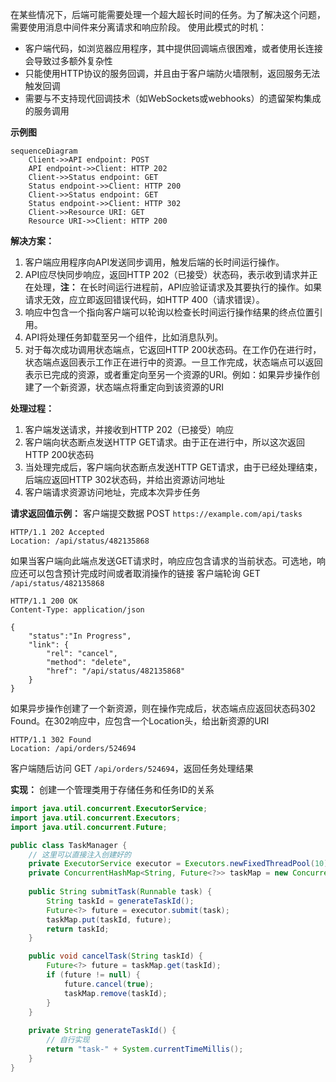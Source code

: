 在某些情况下，后端可能需要处理一个超大超长时间的任务。为了解决这个问题，需要使用消息中间件来分离请求和响应阶段。
使用此模式的时机：
- 客户端代码，如浏览器应用程序，其中提供回调端点很困难，或者使用长连接会导致过多额外复杂性
- 只能使用HTTP协议的服务回调，并且由于客户端防火墙限制，返回服务无法触发回调
- 需要与不支持现代回调技术（如WebSockets或webhooks）的遗留架构集成的服务调用


**示例图**
```mermaid
sequenceDiagram
	Client->>API endpoint: POST
	API endpoint->>Client: HTTP 202
	Client->>Status endpoint: GET
	Status endpoint->>Client: HTTP 200
	Client->>Status endpoint: GET
	Status endpoint->>Client: HTTP 302
	Client->>Resource URI: GET
	Resource URI->>Client: HTTP 200
```


**解决方案：**
1. 客户端应用程序向API发送同步调用，触发后端的长时间运行操作。
2. API应尽快同步响应，返回HTTP 202（已接受）状态码，表示收到请求并正在处理，**注：** 在长时间运行进程前，API应验证请求及其要执行的操作。如果请求无效，应立即返回错误代码，如HTTP 400（请求错误）。
3. 响应中包含一个指向客户端可以轮询以检查长时间运行操作结果的终点位置引用。
4. API将处理任务卸载至另一个组件，比如消息队列。
5. 对于每次成功调用状态端点，它返回HTTP 200状态码。在工作仍在进行时，状态端点返回表示工作正在进行中的资源。一旦工作完成，状态端点可以返回表示已完成的资源，或者重定向至另一个资源的URI。例如：如果异步操作创建了一个新资源，状态端点将重定向到该资源的URI

**处理过程：**
1. 客户端发送请求，并接收到HTTP 202（已接受）响应
2. 客户端向状态断点发送HTTP GET请求。由于正在进行中，所以这次返回HTTP 200状态码
3. 当处理完成后，客户端向状态断点发送HTTP GET请求，由于已经处理结束，后端应返回HTTP 302状态码，并给出资源访问地址
4. 客户端请求资源访问地址，完成本次异步任务

**请求返回值示例：**
客户端提交数据  POST `https://example.com/api/tasks`
```http
HTTP/1.1 202 Accepted
Location: /api/status/482135868
```

如果当客户端向此端点发送GET请求时，响应应包含请求的当前状态。可选地，响应还可以包含预计完成时间或者取消操作的链接
客户端轮询 GET `/api/status/482135868`
```http
HTTP/1.1 200 OK
Content-Type: application/json

{
	"status":"In Progress",
	"link": {
		"rel": "cancel",
		"method": "delete",
		"href": "/api/status/482135868"
	}
}
```

如果异步操作创建了一个新资源，则在操作完成后，状态端点应返回状态码302 Found。在302响应中，应包含一个Location头，给出新资源的URI
```http
HTTP/1.1 302 Found
Location: /api/orders/524694
```

客户端随后访问 GET `/api/orders/524694`，返回任务处理结果

**实现：**
创建一个管理类用于存储任务和任务ID的关系
```java
import java.util.concurrent.ExecutorService;
import java.util.concurrent.Executors;
import java.util.concurrent.Future;

public class TaskManager {
	// 这里可以直接注入创建好的
    private ExecutorService executor = Executors.newFixedThreadPool(10);
	private ConcurrentHashMap<String, Future<?>> taskMap = new ConcurrentHashMap<>();
	
	public String submitTask(Runnable task) {
        String taskId = generateTaskId();
        Future<?> future = executor.submit(task);
        taskMap.put(taskId, future);
        return taskId;
    }

	public void cancelTask(String taskId) {
        Future<?> future = taskMap.get(taskId);
        if (future != null) {
            future.cancel(true);
            taskMap.remove(taskId);
        }
    }
    
	private String generateTaskId() {
		// 自行实现
        return "task-" + System.currentTimeMillis();
    }
}
```

